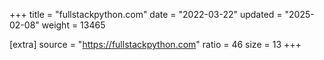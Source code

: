 +++
title = "fullstackpython.com"
date = "2022-03-22"
updated = "2025-02-08"
weight = 13465

[extra]
source = "https://fullstackpython.com"
ratio = 46
size = 13
+++

